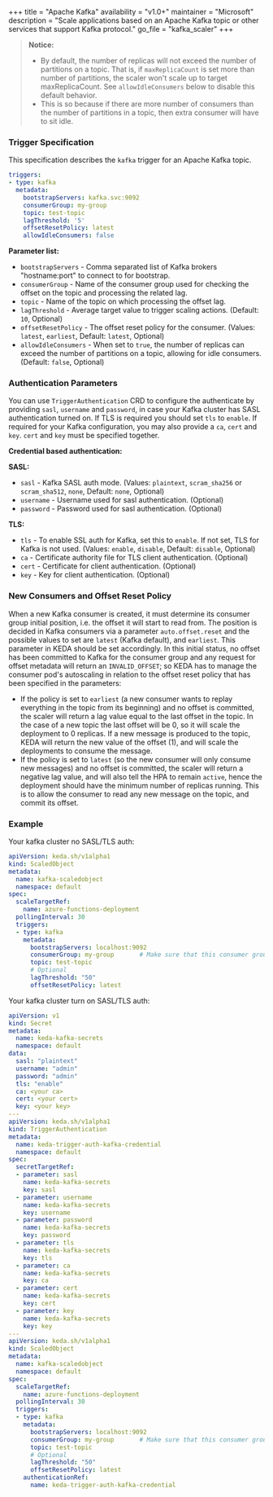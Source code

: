 +++
title = "Apache Kafka"
availability = "v1.0+"
maintainer = "Microsoft"
description = "Scale applications based on an Apache Kafka topic or other services that support Kafka protocol."
go_file = "kafka_scaler"
+++

> **Notice:**
> - By default, the number of replicas will not exceed the number of partitions on a topic.
 That is, if `maxReplicaCount` is set more than number of partitions, the scaler won't scale up to target maxReplicaCount. See `allowIdleConsumers` below to disable this default behavior.
> - This is so because if there are more number of consumers than the number of partitions in a topic, then extra consumer will have to sit idle.

### Trigger Specification

This specification describes the `kafka` trigger for an Apache Kafka topic.

```yaml
triggers:
- type: kafka
  metadata:
    bootstrapServers: kafka.svc:9092
    consumerGroup: my-group
    topic: test-topic
    lagThreshold: '5'
    offsetResetPolicy: latest
    allowIdleConsumers: false
```

**Parameter list:**

- `bootstrapServers` - Comma separated list of Kafka brokers "hostname:port" to connect to for bootstrap.
- `consumerGroup` - Name of the consumer group used for checking the offset on the topic and processing the related lag.
- `topic` - Name of the topic on which processing the offset lag.
- `lagThreshold` - Average target value to trigger scaling actions. (Default: `10`, Optional)
- `offsetResetPolicy` - The offset reset policy for the consumer. (Values: `latest`, `earliest`, Default: `latest`, Optional)
- `allowIdleConsumers` - When set to `true`, the number of replicas can exceed the number of
partitions on a topic, allowing for idle consumers. (Default: `false`, Optional)

### Authentication Parameters

 You can use `TriggerAuthentication` CRD to configure the authenticate by providing `sasl`, `username` and `password`, in case your Kafka cluster has SASL authentication turned on. If TLS is required you should set `tls` to `enable`. If required for your Kafka configuration, you may also provide a `ca`, `cert` and `key`. `cert` and `key` must be specified together.

**Credential based authentication:**

**SASL:**

- `sasl` - Kafka SASL auth mode. (Values: `plaintext`, `scram_sha256` or `scram_sha512`, `none`, Default: `none`, Optional)
- `username` - Username used for sasl authentication. (Optional)
- `password` - Password used for sasl authentication. (Optional)

**TLS:**

- `tls` - To enable SSL auth for Kafka, set this to `enable`. If not set, TLS for Kafka is not used. (Values: `enable`, `disable`, Default: `disable`, Optional)
- `ca` - Certificate authority file for TLS client authentication. (Optional)
- `cert` - Certificate for client authentication. (Optional)
- `key` - Key for client authentication. (Optional)

### New Consumers and Offset Reset Policy

When a new Kafka consumer is created, it must determine its consumer group initial position, i.e. the offset it will start to read from. The position is decided in Kafka consumers via a parameter `auto.offset.reset` and the possible values to set are `latest` (Kafka default), and `earliest`. This parameter in KEDA should be set accordingly. In this initial status, no offset has been committed to Kafka for the consumer group and any request for offset metadata will return an `INVALID_OFFSET`; so KEDA has to manage the consumer pod's autoscaling in relation to the offset reset policy that has been specified in the parameters:

- If the policy is set to `earliest` (a new consumer wants to replay everything in the topic from its beginning) and no offset is committed, the scaler will return a lag value equal to the last offset in the topic. In the case of a new topic the last offset will be 0, so it will scale the deployment to 0 replicas. If a new message is produced to the topic, KEDA will return the new value of the offset (1), and will scale the deployments to consume the message.
- If the policy is set to `latest` (so the new consumer will only consume new messages) and no offset is committed, the scaler will return a negative lag value, and will also tell the HPA to remain `active`, hence the deployment should have the minimum number of replicas running. This is to allow the consumer to read any new message on the topic, and commit its offset.

### Example

Your kafka cluster no SASL/TLS auth:

```yaml
apiVersion: keda.sh/v1alpha1
kind: ScaledObject
metadata:
  name: kafka-scaledobject
  namespace: default
spec:
  scaleTargetRef:
    name: azure-functions-deployment
  pollingInterval: 30
  triggers:
  - type: kafka
    metadata:
      bootstrapServers: localhost:9092
      consumerGroup: my-group       # Make sure that this consumer group name is the same one as the one that is consuming topics
      topic: test-topic
      # Optional
      lagThreshold: "50"
      offsetResetPolicy: latest
```

Your kafka cluster turn on SASL/TLS auth:

```yaml
apiVersion: v1
kind: Secret
metadata:
  name: keda-kafka-secrets
  namespace: default
data:
  sasl: "plaintext"
  username: "admin"
  password: "admin"
  tls: "enable"
  ca: <your ca>
  cert: <your cert>
  key: <your key>
---
apiVersion: keda.sh/v1alpha1
kind: TriggerAuthentication
metadata:
  name: keda-trigger-auth-kafka-credential
  namespace: default
spec:
  secretTargetRef:
  - parameter: sasl
    name: keda-kafka-secrets
    key: sasl
  - parameter: username
    name: keda-kafka-secrets
    key: username
  - parameter: password
    name: keda-kafka-secrets
    key: password
  - parameter: tls
    name: keda-kafka-secrets
    key: tls
  - parameter: ca
    name: keda-kafka-secrets
    key: ca
  - parameter: cert
    name: keda-kafka-secrets
    key: cert
  - parameter: key
    name: keda-kafka-secrets
    key: key
---
apiVersion: keda.sh/v1alpha1
kind: ScaledObject
metadata:
  name: kafka-scaledobject
  namespace: default
spec:
  scaleTargetRef:
    name: azure-functions-deployment
  pollingInterval: 30
  triggers:
  - type: kafka
    metadata:
      bootstrapServers: localhost:9092
      consumerGroup: my-group       # Make sure that this consumer group name is the same one as the one that is consuming topics
      topic: test-topic
      # Optional
      lagThreshold: "50"
      offsetResetPolicy: latest
    authenticationRef:
      name: keda-trigger-auth-kafka-credential
```
